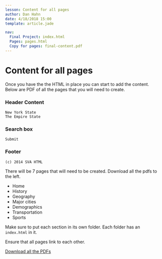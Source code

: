 ```yaml
---
lesson: Content for all pages
author: Dan Hahn
date: 4/18/2018 15:00
template: article.jade

nav:
  Final Project: index.html
  Pages: pages.html
  Copy for pages: final-content.pdf
---
```


# Content for all pages

Once you have the the HTML in place you can start to add the content. Below are PDF of all the pages that you will need to create.

### Header Content

    New York State
    The Empire State

### Search box

    Submit

### Footer

    (c) 2014 SVA HTML

There will be 7 pages that will need to be created. Download all the pdfs to the left.

* Home
* History
* Geography
* Major cities
* Demographics
* Transportation
* Sports

Make sure to put each section in its own folder. Each folder has an `index.html` in it.

Ensure that all pages link to each other.

<a href="pdfs.zip" class="btn">Download all the PDFs</a>
